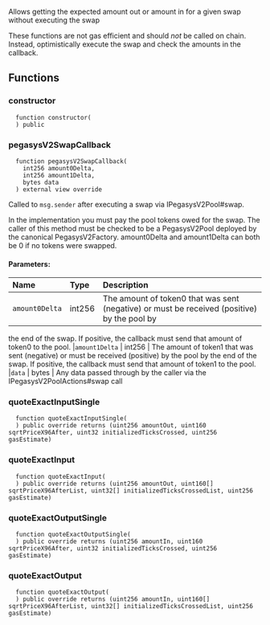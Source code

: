 Allows getting the expected amount out or amount in for a given swap without executing the swap

These functions are not gas efficient and should _not_ be called on chain. Instead, optimistically execute
the swap and check the amounts in the callback.

## Functions

### constructor

```solidity
  function constructor(
  ) public
```

### pegasysV2SwapCallback

```solidity
  function pegasysV2SwapCallback(
    int256 amount0Delta,
    int256 amount1Delta,
    bytes data
  ) external view override
```

Called to `msg.sender` after executing a swap via IPegasysV2Pool#swap.

In the implementation you must pay the pool tokens owed for the swap.
The caller of this method must be checked to be a PegasysV2Pool deployed by the canonical PegasysV2Factory.
amount0Delta and amount1Delta can both be 0 if no tokens were swapped.

#### Parameters:

| Name           | Type   | Description                                                                                 |
| :------------- | :----- | :------------------------------------------------------------------------------------------ |
| `amount0Delta` | int256 | The amount of token0 that was sent (negative) or must be received (positive) by the pool by |

the end of the swap. If positive, the callback must send that amount of token0 to the pool.
|`amount1Delta` | int256 | The amount of token1 that was sent (negative) or must be received (positive) by the pool by
the end of the swap. If positive, the callback must send that amount of token1 to the pool.
|`data` | bytes | Any data passed through by the caller via the IPegasysV2PoolActions#swap call

### quoteExactInputSingle

```solidity
  function quoteExactInputSingle(
  ) public override returns (uint256 amountOut, uint160 sqrtPriceX96After, uint32 initializedTicksCrossed, uint256 gasEstimate)
```

### quoteExactInput

```solidity
  function quoteExactInput(
  ) public override returns (uint256 amountOut, uint160[] sqrtPriceX96AfterList, uint32[] initializedTicksCrossedList, uint256 gasEstimate)
```

### quoteExactOutputSingle

```solidity
  function quoteExactOutputSingle(
  ) public override returns (uint256 amountIn, uint160 sqrtPriceX96After, uint32 initializedTicksCrossed, uint256 gasEstimate)
```

### quoteExactOutput

```solidity
  function quoteExactOutput(
  ) public override returns (uint256 amountIn, uint160[] sqrtPriceX96AfterList, uint32[] initializedTicksCrossedList, uint256 gasEstimate)
```
